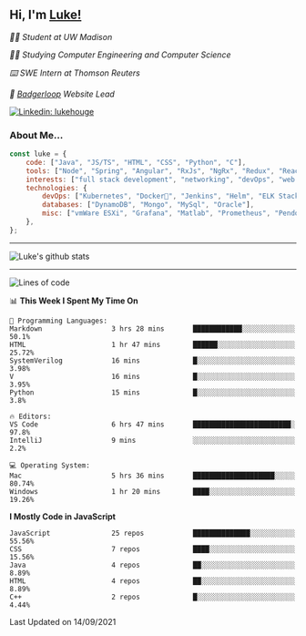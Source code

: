 <h2> Hi, I'm <a href="https://www.lukehouge.com">Luke!</a></h2>

<p><em>👨‍🎓 Student at UW Madison</em></p>
<p><em>🧑‍💻 Studying Computer Engineering and Computer Science</em></p>
<p><em>⌨️ SWE Intern at Thomson Reuters</em></p>
<p><em>🚆  <a href="https://badgerloop.com">Badgerloop</a> Website Lead</em></p>


[![Linkedin: lukehouge](https://img.shields.io/badge/-lukehouge-blue?style=flat-square&logo=Linkedin&logoColor=white&link=https://www.linkedin.com/in/lukehouge/)](https://www.linkedin.com/in/lukehouge/)

### About Me...  

```javascript
const luke = {
    code: ["Java", "JS/TS", "HTML", "CSS", "Python", "C"],
    tools: ["Node", "Spring", "Angular", "RxJs", "NgRx", "Redux", "React", "Electron", "Gradle"],
    interests: ["full stack development", "networking", "devOps", "web dev", "photography"],
    technologies: {
        devOps: ["Kubernetes", "Docker🐳", "Jenkins", "Helm", "ELK Stack"],
        databases: ["DynamoDB", "Mongo", "MySql", "Oracle"],
        misc: ["vmWare ESXi", "Grafana", "Matlab", "Prometheus", "Pendo", "Rancher", "Cisco"]
    },
};
```
---

![Luke's github stats](https://github-readme-stats.vercel.app/api?username=lukehouge&show_icons=true&theme=dracula)

---

<!--START_SECTION:waka-->
![Lines of code](https://img.shields.io/badge/From%20Hello%20World%20I%27ve%20Written-2.1%20million%20lines%20of%20code-blue)

📊 **This Week I Spent My Time On** 

```text
💬 Programming Languages: 
Markdown                 3 hrs 28 mins       ████████████░░░░░░░░░░░░░   50.1% 
HTML                     1 hr 47 mins        ██████░░░░░░░░░░░░░░░░░░░   25.72% 
SystemVerilog            16 mins             █░░░░░░░░░░░░░░░░░░░░░░░░   3.98% 
V                        16 mins             █░░░░░░░░░░░░░░░░░░░░░░░░   3.95% 
Python                   15 mins             █░░░░░░░░░░░░░░░░░░░░░░░░   3.8%

🔥 Editors: 
VS Code                  6 hrs 47 mins       ████████████████████████░   97.8% 
IntelliJ                 9 mins              ░░░░░░░░░░░░░░░░░░░░░░░░░   2.2%

💻 Operating System: 
Mac                      5 hrs 36 mins       ████████████████████░░░░░   80.74% 
Windows                  1 hr 20 mins        ████░░░░░░░░░░░░░░░░░░░░░   19.26%

```

**I Mostly Code in JavaScript** 

```text
JavaScript               25 repos            ██████████████░░░░░░░░░░░   55.56% 
CSS                      7 repos             ████░░░░░░░░░░░░░░░░░░░░░   15.56% 
Java                     4 repos             ██░░░░░░░░░░░░░░░░░░░░░░░   8.89% 
HTML                     4 repos             ██░░░░░░░░░░░░░░░░░░░░░░░   8.89% 
C++                      2 repos             █░░░░░░░░░░░░░░░░░░░░░░░░   4.44%

```



 Last Updated on 14/09/2021
<!--END_SECTION:waka-->
